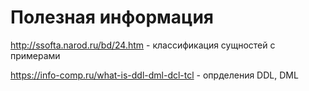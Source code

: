 # Полезная информация

http://ssofta.narod.ru/bd/24.htm - классификация сущностей с примерами

https://info-comp.ru/what-is-ddl-dml-dcl-tcl - опрделения DDL, DML